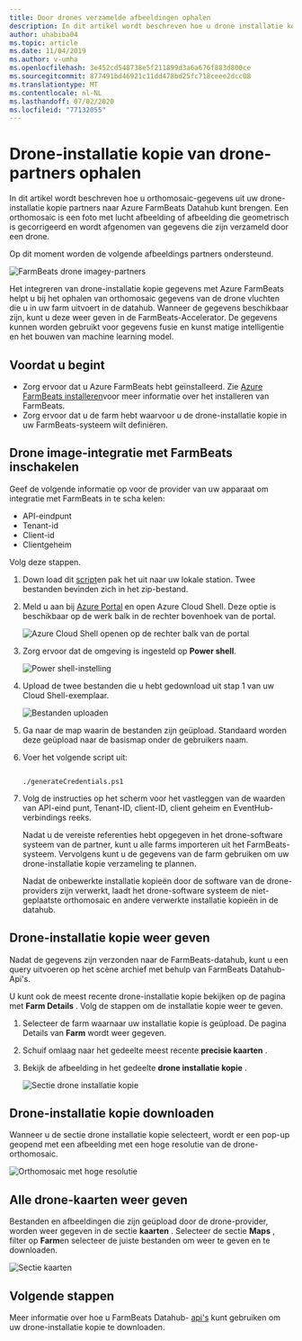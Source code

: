 ```yaml
---
title: Door drones verzamelde afbeeldingen ophalen
description: In dit artikel wordt beschreven hoe u drone installatie kopieën van partners kunt ophalen.
author: uhabiba04
ms.topic: article
ms.date: 11/04/2019
ms.author: v-umha
ms.openlocfilehash: 3e452cd548738e5f211899d3a6a676f883d800ce
ms.sourcegitcommit: 877491bd46921c11dd478bd25fc718ceee2dcc08
ms.translationtype: MT
ms.contentlocale: nl-NL
ms.lasthandoff: 07/02/2020
ms.locfileid: "77132055"
---
```

# <a name="get-drone-imagery-from-drone-partners"></a>Drone-installatie kopie van drone-partners ophalen

In dit artikel wordt beschreven hoe u orthomosaic-gegevens uit uw drone-installatie kopie partners naar Azure FarmBeats Datahub kunt brengen. Een orthomosaic is een foto met lucht afbeelding of afbeelding die geometrisch is gecorrigeerd en wordt afgenomen van gegevens die zijn verzameld door een drone.

Op dit moment worden de volgende afbeeldings partners ondersteund.

  ![FarmBeats drone imagey-partners](./media/get-drone-imagery-from-drone-partner/drone-partner-1.png)

Het integreren van drone-installatie kopie gegevens met Azure FarmBeats helpt u bij het ophalen van orthomosaic gegevens van de drone vluchten die u in uw farm uitvoert in de datahub. Wanneer de gegevens beschikbaar zijn, kunt u deze weer geven in de FarmBeats-Accelerator. De gegevens kunnen worden gebruikt voor gegevens fusie en kunst matige intelligentie en het bouwen van machine learning model.

## <a name="before-you-begin"></a>Voordat u begint

  - Zorg ervoor dat u Azure FarmBeats hebt geïnstalleerd. Zie [Azure FarmBeats installeren](install-azure-farmbeats.md)voor meer informatie over het installeren van FarmBeats.
  - Zorg ervoor dat u de farm hebt waarvoor u de drone-installatie kopie in uw FarmBeats-systeem wilt definiëren.

## <a name="enable-drone-imagery-integration-with-farmbeats"></a>Drone image-integratie met FarmBeats inschakelen

Geef de volgende informatie op voor de provider van uw apparaat om integratie met FarmBeats in te scha kelen:
 - API-eindpunt
 - Tenant-id
 - Client-id
 - Clientgeheim

Volg deze stappen.

1. Down load dit [script](https://aka.ms/farmbeatspartnerscript)en pak het uit naar uw lokale station. Twee bestanden bevinden zich in het zip-bestand.
2. Meld u aan bij [Azure Portal](https://portal.azure.com/) en open Azure Cloud Shell. Deze optie is beschikbaar op de werk balk in de rechter bovenhoek van de portal.

    ![Azure Cloud Shell openen op de rechter balk van de portal](./media/get-drone-imagery-from-drone-partner/navigation-bar-1.png)

3. Zorg ervoor dat de omgeving is ingesteld op **Power shell**.

    ![Power shell-instelling](./media/get-drone-imagery-from-drone-partner/power-shell-new-1.png)

4. Upload de twee bestanden die u hebt gedownload uit stap 1 van uw Cloud Shell-exemplaar.

    ![Bestanden uploaden](./media/get-drone-imagery-from-drone-partner/power-shell-two-1.png)

5. Ga naar de map waarin de bestanden zijn geüpload. Standaard worden deze geüpload naar de basismap onder de gebruikers naam.
6. Voer het volgende script uit:

    ```azurepowershell-interactive 

    ./generateCredentials.ps1   

    ```

7. Volg de instructies op het scherm voor het vastleggen van de waarden van API-eind punt, Tenant-ID, client-ID, client geheim en EventHub-verbindings reeks.

    Nadat u de vereiste referenties hebt opgegeven in het drone-software systeem van de partner, kunt u alle farms importeren uit het FarmBeats-systeem. Vervolgens kunt u de gegevens van de farm gebruiken om uw drone-installatie kopie verzameling te plannen.

    Nadat de onbewerkte installatie kopieën door de software van de drone-providers zijn verwerkt, laadt het drone-software systeem de niet-geplaatste orthomosaic en andere verwerkte installatie kopieën in de datahub.

## <a name="view-drone-imagery"></a>Drone-installatie kopie weer geven

Nadat de gegevens zijn verzonden naar de FarmBeats-datahub, kunt u een query uitvoeren op het scène archief met behulp van FarmBeats Datahub-Api's.

U kunt ook de meest recente drone-installatie kopie bekijken op de pagina met **Farm Details** . Volg de stappen om de installatie kopie weer te geven.

1. Selecteer de farm waarnaar uw installatie kopie is geüpload. De pagina Details van **Farm** wordt weer gegeven.
2. Schuif omlaag naar het gedeelte meest recente **precisie kaarten** .
3. Bekijk de afbeelding in het gedeelte **drone installatie kopie** .

    ![Sectie drone installatie kopie](./media/get-drone-imagery-from-drone-partner/drone-imagery-1.png)

## <a name="download-drone-imagery"></a>Drone-installatie kopie downloaden

Wanneer u de sectie drone installatie kopie selecteert, wordt er een pop-up geopend met een afbeelding met een hoge resolutie van de drone-orthomosaic.

![Orthomosaic met hoge resolutie](./media/get-drone-imagery-from-drone-partner/download-drone-imagery-1.png)

## <a name="view-all-drone-maps"></a>Alle drone-kaarten weer geven

Bestanden en afbeeldingen die zijn geüpload door de drone-provider, worden weer gegeven in de sectie **kaarten** . Selecteer de sectie **Maps** , filter op **Farm**en selecteer de juiste bestanden om weer te geven en te downloaden.

  ![Sectie kaarten](./media/get-drone-imagery-from-drone-partner/view-drone-maps-1.png)

## <a name="next-steps"></a>Volgende stappen

Meer informatie over hoe u FarmBeats Datahub- [api's](rest-api-in-azure-farmbeats.md) kunt gebruiken om uw drone-installatie kopie te downloaden.
